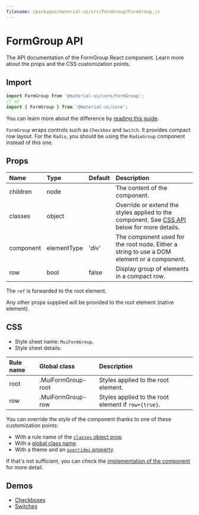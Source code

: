 ```yaml
---
filename: /packages/material-ui/src/FormGroup/FormGroup.js
---
```


<!--- This documentation is automatically generated, do not try to edit it. -->

# FormGroup API

<p class="description">The API documentation of the FormGroup React component. Learn more about the props and the CSS customization points.</p>

## Import

```js
import FormGroup from '@material-ui/core/FormGroup';
// or
import { FormGroup } from '@material-ui/core';
```

You can learn more about the difference by [reading this guide](/guides/minimizing-bundle-size/).

`FormGroup` wraps controls such as `Checkbox` and `Switch`.
It provides compact row layout.
For the `Radio`, you should be using the `RadioGroup` component instead of this one.

## Props

| Name | Type | Default | Description |
|:-----|:-----|:--------|:------------|
| <span class="prop-name">children</span> | <span class="prop-type">node</span> |  | The content of the component. |
| <span class="prop-name">classes</span> | <span class="prop-type">object</span> |  | Override or extend the styles applied to the component. See [CSS API](#css) below for more details. |
| <span class="prop-name">component</span> | <span class="prop-type">elementType</span> | <span class="prop-default">'div'</span> | The component used for the root node. Either a string to use a DOM element or a component. |
| <span class="prop-name">row</span> | <span class="prop-type">bool</span> | <span class="prop-default">false</span> | Display group of elements in a compact row. |

The `ref` is forwarded to the root element.

Any other props supplied will be provided to the root element (native element).

## CSS

- Style sheet name: `MuiFormGroup`.
- Style sheet details:

| Rule name | Global class | Description |
|:-----|:-------------|:------------|
| <span class="prop-name">root</span> | <span class="prop-name">.MuiFormGroup-root</span> | Styles applied to the root element.
| <span class="prop-name">row</span> | <span class="prop-name">.MuiFormGroup-row</span> | Styles applied to the root element if `row={true}`.

You can override the style of the component thanks to one of these customization points:

- With a rule name of the [`classes` object prop](/customization/components/#overriding-styles-with-classes).
- With a [global class name](/customization/components/#overriding-styles-with-global-class-names).
- With a theme and an [`overrides` property](/customization/globals/#css).

If that's not sufficient, you can check the [implementation of the component](https://github.com/mui-org/material-ui/blob/master/packages/material-ui/src/FormGroup/FormGroup.js) for more detail.

## Demos

- [Checkboxes](/components/checkboxes/)
- [Switches](/components/switches/)

